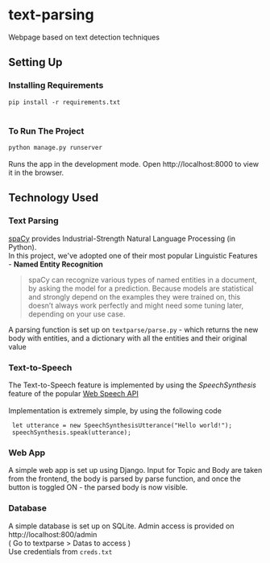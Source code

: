 # text-parsing
Webpage based on text detection techniques

## Setting Up

### Installing Requirements
```pip install -r requirements.txt```<br><br>

### To Run The Project
```python manage.py runserver```<br><br>
Runs the app in the development mode.
Open http://localhost:8000 to view it in the browser.

## Technology Used
### Text Parsing
[spaCy](https://spacy.io/) provides Industrial-Strength Natural Language Processing (in Python). <br>
In this project, we've adopted one of their most popular Linguistic Features - **Named Entity Recognition**

 > spaCy can recognize various types of named entities in a document, by asking the model for a prediction. Because models are statistical and strongly depend on the examples they were trained on, this doesn’t always work perfectly and might need some tuning later, depending on your use case.
 
 A parsing function is set up on `textparse/parse.py` - which returns the new body with entities, and a dictionary with all the entities and their original value
 
 ### Text-to-Speech
 
 The Text-to-Speech feature is implemented by using the *SpeechSynthesis* feature of the popular [Web Speech API](https://developer.mozilla.org/en-US/docs/Web/API/SpeechSynthesis)
 <br><br>Implementation is extremely simple, by using the following code<br>
 ```
  let utterance = new SpeechSynthesisUtterance("Hello world!");
  speechSynthesis.speak(utterance);
 ```
 
 ### Web App
 A simple web app is set up using Django. Input for Topic and Body are taken from the frontend, the body is parsed by parse function, and once the button is toggled ON - the parsed body is now visible.
 
 ### Database
 A simple database is set up on SQLite. Admin access is provided on http://localhost:800/admin<br>
 ( Go to textparse > Datas to access )
 <br> Use credentials from `creds.txt`
 
